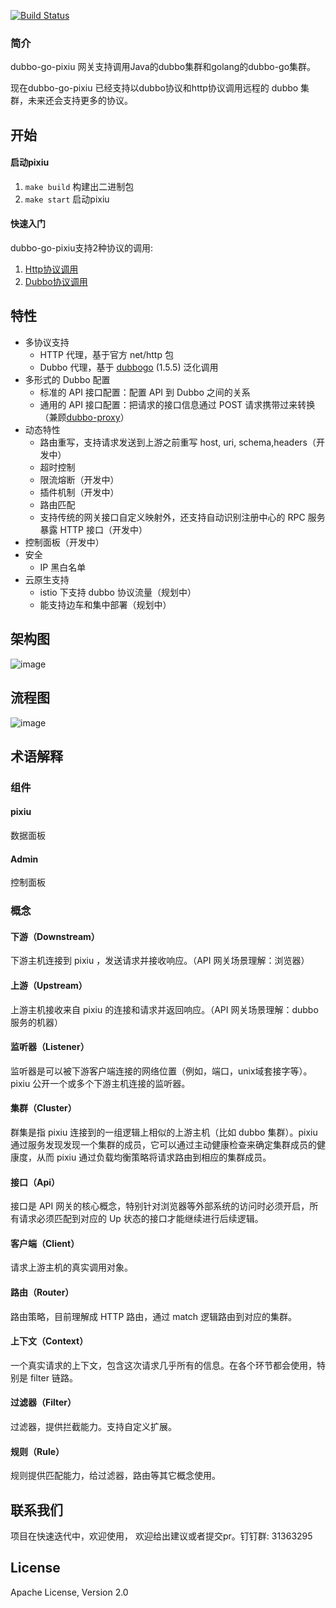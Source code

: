 [![Build Status](https://travis-ci.org/dubbogo/dubbo-go-pixiu.svg?branch=master)](https://travis-ci.org/dubbogo/dubbo-go-pixiu)

### 简介

dubbo-go-pixiu 网关支持调用Java的dubbo集群和golang的dubbo-go集群。

现在dubbo-go-pixiu 已经支持以dubbo协议和http协议调用远程的 dubbo 集群，未来还会支持更多的协议。

## 开始
#### 启动pixiu
1. `make build` 构建出二进制包
2. `make start` 启动pixiu

#### 快速入门
dubbo-go-pixiu支持2种协议的调用:

1. [Http协议调用](https://github.com/dubbogo/dubbo-go-pixiu/blob/develop/docs/sample/http.md) 
2. [Dubbo协议调用](https://github.com/dubbogo/dubbo-go-pixiu/blob/develop/docs/sample/dubbo.md)

## 特性
- 多协议支持
    - HTTP 代理，基于官方 net/http 包
    - Dubbo 代理，基于 [dubbogo](https://github.com/apache/dubbo-go) (1.5.5) 泛化调用
- 多形式的 Dubbo 配置
    - 标准的 API 接口配置：配置 API 到 Dubbo 之间的关系
    - 通用的 API 接口配置：把请求的接口信息通过 POST 请求携带过来转换（兼顾[dubbo-proxy](https://github.com/apache/dubbo-proxy)）
- 动态特性
    - 路由重写，支持请求发送到上游之前重写 host, uri, schema,headers（开发中）
    - 超时控制
    - 限流熔断（开发中）
    - 插件机制（开发中）
    - 路由匹配
    - 支持传统的网关接口自定义映射外，还支持自动识别注册中心的 RPC 服务暴露 HTTP 接口（开发中）
- 控制面板（开发中）
- 安全
    - IP 黑白名单
- 云原生支持 
    - istio 下支持 dubbo 协议流量（规划中）
    - 能支持边车和集中部署（规划中）                       

## 架构图
![image](https://raw.githubusercontent.com/dubbogo/dubbo-go-pixiu/master/docs/images/dubbgopixiu-infrastructure.png)
## 流程图
![image](https://raw.githubusercontent.com/dubbogo/dubbo-go-pixiu/master/docs/images/dubbogopixiu-procedure.png)

## 术语解释
### 组件
#### pixiu
数据面板
#### Admin
控制面板
### 概念
#### 下游（Downstream）
下游主机连接到 pixiu ，发送请求并接收响应。（API 网关场景理解：浏览器）
#### 上游（Upstream）
上游主机接收来自 pixiu 的连接和请求并返回响应。（API 网关场景理解：dubbo 服务的机器）
#### 监听器（Listener）
监听器是可以被下游客户端连接的网络位置（例如，端口，unix域套接字等）。pixiu 公开一个或多个下游主机连接的监听器。
#### 集群（Cluster）
群集是指 pixiu 连接到的一组逻辑上相似的上游主机（比如 dubbo 集群）。pixiu 通过服务发现发现一个集群的成员，它可以通过主动健康检查来确定集群成员的健康度，从而 pixiu 通过负载均衡策略将请求路由到相应的集群成员。
#### 接口（Api）
接口是 API 网关的核心概念，特别针对浏览器等外部系统的访问时必须开启，所有请求必须匹配到对应的 Up 状态的接口才能继续进行后续逻辑。
#### 客户端（Client）
请求上游主机的真实调用对象。
#### 路由（Router）
路由策略，目前理解成 HTTP 路由，通过 match 逻辑路由到对应的集群。
#### 上下文（Context）
一个真实请求的上下文，包含这次请求几乎所有的信息。在各个环节都会使用，特别是 filter 链路。
#### 过滤器（Filter）
过滤器，提供拦截能力。支持自定义扩展。
#### 规则（Rule）
规则提供匹配能力，给过滤器，路由等其它概念使用。
## 联系我们
项目在快速迭代中，欢迎使用， 欢迎给出建议或者提交pr。钉钉群: 31363295
## License

Apache License, Version 2.0

